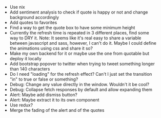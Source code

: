 * Use nix
* Add sentiment analysis to check if quote is happy or not and change background accordingly
* Add quotes to favorites
* Find a way to get the quote box to have some minimum height
* Currently the refresh time is repeated in 3 different places, find some way to DRY it. Note: It seems like it's real easy to share a variable between javascript and sass, however, I can't do it. Maybe I could define the animations using css and share it so?
* Make my own backend for it or maybe use the one from quotable but deploy it locally
* Add bootstrap popover to twitter when trying to tweet something longer than 140 characters
* Do I need "loading" for the refresh effect? Can't I just set the transition "in" to true or false or something?
* Debug: Change any value directly in the window. Wouldn't it be cool?
* Debug: Collapse fetch responses by default and allow expanding them
* Alert: Maybe add dismiss button?
* Alert: Maybe extract it to its own component
* Use redux?
* Merge the fading of the alert and of the quotes
